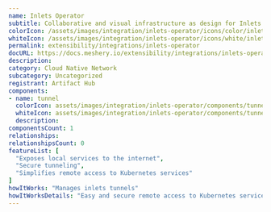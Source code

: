 ```yaml
---
name: Inlets Operator
subtitle: Collaborative and visual infrastructure as design for Inlets Operator
colorIcon: /assets/images/integration/inlets-operator/icons/color/inlets-operator-color.svg
whiteIcon: /assets/images/integration/inlets-operator/icons/white/inlets-operator-white.svg
permalink: extensibility/integrations/inlets-operator
docURL: https://docs.meshery.io/extensibility/integrations/inlets-operator
description: 
category: Cloud Native Network
subcategory: Uncategorized
registrant: Artifact Hub
components: 
- name: tunnel
  colorIcon: assets/images/integration/inlets-operator/components/tunnel/icons/color/tunnel-color.svg
  whiteIcon: assets/images/integration/inlets-operator/components/tunnel/icons/white/tunnel-white.svg
  description: 
componentsCount: 1
relationships: 
relationshipsCount: 0
featureList: [
  "Exposes local services to the internet",
  "Secure tunneling",
  "Simplifies remote access to Kubernetes services"
]
howItWorks: "Manages inlets tunnels"
howItWorksDetails: "Easy and secure remote access to Kubernetes services"
---
```

